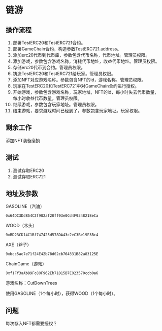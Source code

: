 # 链游

## 操作流程

1. 部署TestERC20和TestERC721合约。
2. 部署GameChain合约，构造参数TestERC721.address。
3. 添加erc20代币到代币库，参数包含代币名称，代币地址。管理员权限。
4. 添加游戏，参数包含游戏名称，消耗代币地址，收益代币地址。管理员权限。
5. 存储erc20代币到合约。管理员权限。
6. 铸造TestERC20和TestERC721给玩家。管理员权限。
7. 添加NFT对应游戏名称。参数包含NFT的id，游戏名称。管理员权限。
8. 玩家在TestERC20和TestERC721中对GameChain合约进行授权。
9. 开始游戏，参数包含游戏名称，玩家地址，NFT的id，每小时失去代币数量，每小时收益代币数量。管理员权限。
10. 继续游戏，参数包含玩家地址。管理员权限。
10. 结束游戏，要求游戏时间已经到了，参数包含玩家地址。玩家权限。

## 剩余工作

添加NFT装备磨损



## 测试

1. 测试存取ERC20
2. 测试存取ERC721

## 地址及参数

GASOLINE（汽油）

```
0x64DC3Dd854C2f982af20ff93e0Cd4F9348218eCa
```

WOOD（木头）

```
0xBD23CD14C1Bf747425d578DA43c2eC3Be19E3Bc4
```

AXE（斧子）

```
0xbcc5ae7e71f24E42b78d02cb764331B82a83125E
```

ChainGame（游戏）

```
0xf1Ff3aAb89Fc80F962Eb71815B7E023570ccb0a6
```

游戏名称：CutDownTrees

使用GASOLINE（1个每小时），获得WOOD（1个每小时）。

## 问题

每次存入NFT都需要授权？

